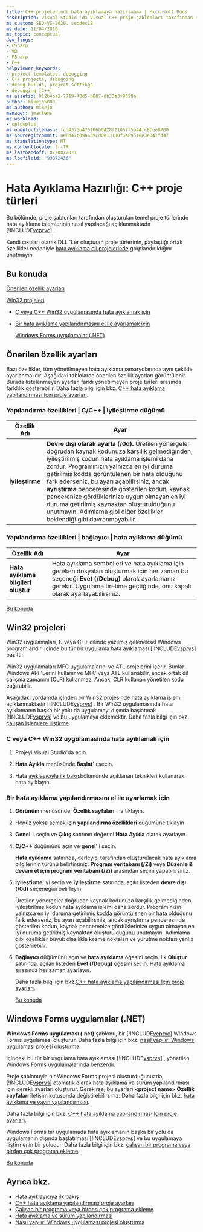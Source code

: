 ```yaml
---
title: C++ projelerinde hata ayıklamaya hazırlanma | Microsoft Docs
description: Visual Studio 'da Visual C++ proje şablonları tarafından oluşturulan temel proje türlerinde hata ayıklamaya hazırlanma hakkında bilgi alın.
ms.custom: SEO-VS-2020, seodec18
ms.date: 11/04/2016
ms.topic: conceptual
dev_langs:
- CSharp
- VB
- FSharp
- C++
helpviewer_keywords:
- project templates, debugging
- C++ projects, debugging
- debug builds, project settings
- debugging [C++]
ms.assetid: 912b4ba2-7719-43d5-b087-db33e3f9329a
author: mikejo5000
ms.author: mikejo
manager: jmartens
ms.workload:
- cplusplus
ms.openlocfilehash: fcd4375b475106b0428f21057f5b44fc8bee8700
ms.sourcegitcommit: ae6d47b09a439cd0e13180f5e89510e3e347fd47
ms.translationtype: MT
ms.contentlocale: tr-TR
ms.lasthandoff: 02/08/2021
ms.locfileid: "99872436"
---
```

# <a name="debugging-preparation-c-project-types"></a>Hata Ayıklama Hazırlığı: C++ proje türleri
Bu bölümde, proje şablonları tarafından oluşturulan temel proje türlerinde hata ayıklama işlemlerinin nasıl yapılacağı açıklanmaktadır [!INCLUDE[vcprvc](../code-quality/includes/vcprvc_md.md)] .

 Kendi çıktıları olarak DLL 'Ler oluşturan proje türlerinin, paylaştığı ortak özellikler nedeniyle [hata ayıklama dll projelerinde](../debugger/debugging-dll-projects.md) gruplandırıldığını unutmayın.

## <a name="in-this-topic"></a><a name="BKMK_In_this_topic"></a> Bu konuda
 [Önerilen özellik ayarları](#BKMK_Recommended_Property_Settings)

 [Win32 projeleri](#BKMK_Win32_Projects)

- [C veya C++ Win32 uygulamasında hata ayıklamak için](#BKMK_To_debug_a_C_or_C___Win32_application)

- [Bir hata ayıklama yapılandırmasını el ile ayarlamak için](#BKMK_To_manually_set_a_Debug_configuration)

  [Windows Forms uygulamalar (.NET)](#BKMK_Windows_Forms_Applications___NET_)

## <a name="recommended-property-settings"></a><a name="BKMK_Recommended_Property_Settings"></a> Önerilen özellik ayarları
 Bazı özellikler, tüm yönetilmeyen hata ayıklama senaryolarında aynı şekilde ayarlanmalıdır. Aşağıdaki tablolarda önerilen özellik ayarları görüntülenir. Burada listelenmeyen ayarlar, farklı yönetilmeyen proje türleri arasında farklılık gösterebilir. Daha fazla bilgi için bkz. [C++ hata ayıklama yapılandırması Için proje ayarları](../debugger/project-settings-for-a-cpp-debug-configuration.md).

### <a name="configuration-properties-124-cc-124-optimization-node"></a>Yapılandırma özellikleri &#124; C/C++ &#124; Iyileştirme düğümü

|Özellik Adı|Ayar|
|-------------------|-------------|
|**İyileştirme**|**Devre dışı olarak ayarla (/0d).** Üretilen yönergeler doğrudan kaynak kodunuza karşılık gelmediğinden, iyileştirilmiş kodun hata ayıklama işlemi daha zordur. Programınızın yalnızca en iyi duruma getirilmiş kodda görüntülenen bir hata olduğunu fark ederseniz, bu ayarı açabilirsiniz, ancak **ayrıştırma** penceresinde gösterilen kodun, kaynak pencerenize gördüklerinize uygun olmayan en iyi duruma getirilmiş kaynaktan oluşturulduğunu unutmayın. Adımlama gibi diğer özellikler beklendiği gibi davranmayabilir.|

### <a name="configuration-properties-124-linker-124-debugging-node"></a>Yapılandırma özellikleri &#124; bağlayıcı &#124; hata ayıklama düğümü

|Özellik Adı|Ayar|
|-------------------|-------------|
|**Hata ayıklama bilgileri oluştur**|Hata ayıklama sembolleri ve hata ayıklama için gereken dosyaları oluşturmak için her zaman bu seçeneği **Evet (/Debug)** olarak ayarlamanız gerekir. Uygulama üretime geçtiğinde, onu kapalı olarak ayarlayabilirsiniz.|

 [Bu konuda](../debugger/debugging-preparation-visual-cpp-project-types.md#BKMK_In_this_topic)

## <a name="win32-projects"></a><a name="BKMK_Win32_Projects"></a> Win32 projeleri
 Win32 uygulamaları, C veya C++ dilinde yazılmış geleneksel Windows programlarıdır. İçinde bu tür bir uygulama hata ayıklaması [!INCLUDE[vsprvs](../code-quality/includes/vsprvs_md.md)] basittir.

 Win32 uygulamaları MFC uygulamalarını ve ATL projelerini içerir. Bunlar Windows API 'Lerini kullanır ve MFC veya ATL kullanabilir, ancak ortak dil çalışma zamanını (CLR) kullanmaz. Ancak, CLR kullanan yönetilen kodu çağırabilir.

 Aşağıdaki yordamda içinden bir Win32 projesinde hata ayıklama işlemi açıklanmaktadır [!INCLUDE[vsprvs](../code-quality/includes/vsprvs_md.md)] . Bir Win32 uygulamasında hata ayıklamanın başka bir yolu da uygulamayı dışında başlatmak [!INCLUDE[vsprvs](../code-quality/includes/vsprvs_md.md)] ve bu uygulamaya eklemektir. Daha fazla bilgi için bkz. [çalışan Işlemlere iliştirme](../debugger/attach-to-running-processes-with-the-visual-studio-debugger.md).

### <a name="to-debug-a-c-or-c-win32-application"></a><a name="BKMK_To_debug_a_C_or_C___Win32_application"></a> C veya C++ Win32 uygulamasında hata ayıklamak için

1. Projeyi Visual Studio'da açın.

2. **Hata Ayıkla** menüsünde **Başlat**' ı seçin.

3. Hata [ayıklayıcıyla ilk bakış](../debugger/debugger-feature-tour.md)bölümünde açıklanan teknikleri kullanarak hata ayıklayın.

### <a name="to-manually-set-a-debug-configuration"></a><a name="BKMK_To_manually_set_a_Debug_configuration"></a> Bir hata ayıklama yapılandırmasını el ile ayarlamak için

1. **Görünüm** menüsünde, **Özellik sayfaları**' na tıklayın.

2. Henüz yoksa açmak için **yapılandırma özellikleri** düğümüne tıklayın

3. **Genel**' i seçin ve **Çıkış** satırının değerini **Hata Ayıkla** olarak ayarlayın.

4. **C/C++** düğümünü açın ve **genel**' i seçin.

    **Hata ayıklama** satırında, derleyici tarafından oluşturulacak hata ayıklama bilgilerinin türünü belirtirsiniz. **Program veritabanı (/Zi)** veya **Düzenle & devam et için program veritabanı (/Zi)** arasından seçim yapabilirsiniz.

5. **İyileştirme**' yi seçin ve **iyileştirme** satırında, açılır listeden **devre dışı (/0d)** seçeneğini belirleyin.

    Üretilen yönergeler doğrudan kaynak kodunuza karşılık gelmediğinden, iyileştirilmiş kodun hata ayıklama işlemi daha zordur. Programınızın yalnızca en iyi duruma getirilmiş kodda görüntülenen bir hata olduğunu fark ederseniz, bu ayarı açabilirsiniz, ancak ayrıştırma penceresinde gösterilen kodun, kaynak pencerenize gördüklerinize uygun olmayan en iyi duruma getirilmiş kaynaktan oluşturulduğunu unutmayın. Adımlama gibi özellikler büyük olasılıkla kesme noktaları ve yürütme noktası yanlış gösterilebilir.

6. **Bağlayıcı** düğümünü açın ve **hata ayıklama** öğesini seçin. İlk **Oluştur** satırında, açılan listeden **Evet (/Debug)** öğesini seçin. Hata ayıklama sırasında her zaman ayarlayın.

   Daha fazla bilgi için bkz.[C++ hata ayıklama yapılandırması Için proje ayarları](../debugger/project-settings-for-a-cpp-debug-configuration.md).

   [Bu konuda](../debugger/debugging-preparation-visual-cpp-project-types.md#BKMK_In_this_topic)

## <a name="windows-forms-applications-net"></a><a name="BKMK_Windows_Forms_Applications___NET_"></a> Windows Forms uygulamalar (.NET)
 **Windows Forms uygulaması (.net)** şablonu, bir [!INCLUDE[vcprvc](../code-quality/includes/vcprvc_md.md)] Windows Forms uygulaması oluşturur. Daha fazla bilgi için bkz. [nasıl yapılır: Windows uygulaması projesi oluşturma](/previous-versions/visualstudio/visual-studio-2010/42wc9kk5(v=vs.100)).

 İçindeki bu tür bir uygulama hata ayıklaması [!INCLUDE[vsprvs](../code-quality/includes/vsprvs_md.md)] , yönetilen Windows Forms uygulamalarında benzerdir.

 Proje şablonuyla bir Windows Forms projesi oluşturduğunuzda, [!INCLUDE[vsprvs](../code-quality/includes/vsprvs_md.md)] otomatik olarak hata ayıklama ve sürüm yapılandırması için gerekli ayarları oluşturur. Gerekirse, bu ayarları **\<project name> Özellik sayfaları** iletişim kutusunda değiştirebilirsiniz. Daha fazla bilgi için bkz. [hata ayıklama ve yayın yapılandırması](../debugger/how-to-set-debug-and-release-configurations.md).

 Daha fazla bilgi için bkz. [C++ hata ayıklama yapılandırması Için proje ayarları](../debugger/project-settings-for-a-cpp-debug-configuration.md).

 Windows Forms bir uygulamada hata ayıklamanın başka bir yolu da uygulamanın dışında başlatılması [!INCLUDE[vsprvs](../code-quality/includes/vsprvs_md.md)] ve bu uygulamaya iliştirmenin bir yoludur. Daha fazla bilgi için bkz. [çalışan bir programa veya birden çok programa ekleme](../debugger/attach-to-running-processes-with-the-visual-studio-debugger.md).

 [Bu konuda](../debugger/debugging-preparation-visual-cpp-project-types.md#BKMK_In_this_topic)

## <a name="see-also"></a>Ayrıca bkz.
- [Hata ayıklayıcıya ilk bakış](../debugger/debugger-feature-tour.md)
- [C++ hata ayıklama yapılandırması proje ayarları](../debugger/project-settings-for-a-cpp-debug-configuration.md)
- [Çalışan bir programa veya birden çok programa ekleme](../debugger/attach-to-running-processes-with-the-visual-studio-debugger.md)
- [Hata ayıklama ve sürüm yapılandırması](../debugger/how-to-set-debug-and-release-configurations.md)
- [Nasıl yapılır: Windows uygulaması projesi oluşturma](/previous-versions/visualstudio/visual-studio-2010/42wc9kk5(v=vs.100))